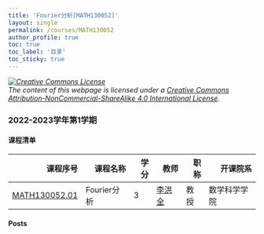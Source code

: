 ```yaml
---
title: 'Fourier分析[MATH130052]'
layout: single
permalink: /courses/MATH130052
author_profile: true
toc: true
toc_label: '目录'
toc_sticky: true
---
```



<div class='notice--warning'>
	<p><i><a rel='license' href='http://creativecommons.org/licenses/by-nc-sa/4.0/'><img alt='Creative Commons License' style='border-width:0' src='https://i.creativecommons.org/l/by-nc-sa/4.0/88x31.png' /></a><br /> The content of this webpage is licensed under a <a rel='license' href='http://creativecommons.org/licenses/by-nc-sa/4.0/'>Creative Commons Attribution-NonCommercial-ShareAlike 4.0 International License</a>.</i></p>
</div>

### 2022-2023学年第1学期


#### 课程清单

<div style='text-align: center;' id='MATH130052_2223F'> <table id='MATH130052_2223F_table'>
  <thead>
    <tr style="text-align: right;">
      <th>课程序号</th>
      <th>课程名称</th>
      <th>学分</th>
      <th>教师</th>
      <th>职称</th>
      <th>开课院系</th>
    </tr>
  </thead>
  <tbody>
    <tr>
      <td><a href='https://fdu-math.github.io/courses/class-id/MATH130052-01'>MATH130052.01</a></td>
      <td>Fourier分析</td>
      <td>3</td>
      <td><a href='https://fdu-math.github.io/teachers/李洪全'>李洪全</a></td>
      <td>教授</td>
      <td>数学科学学院</td>
    </tr>
  </tbody>
</table></div>

#### Posts